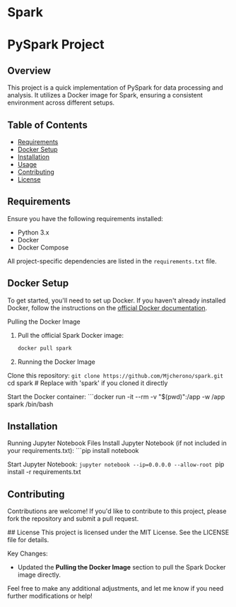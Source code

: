 # Spark
# PySpark Project

## Overview
This project is a quick implementation of PySpark for data processing and analysis. It utilizes a Docker image for Spark, ensuring a consistent environment across different setups.

## Table of Contents
- [Requirements](#requirements)
- [Docker Setup](#docker-setup)
- [Installation](#installation)
- [Usage](#usage)
- [Contributing](#contributing)
- [License](#license)

## Requirements
Ensure you have the following requirements installed:

- Python 3.x
- Docker
- Docker Compose

All project-specific dependencies are listed in the `requirements.txt` file.

## Docker Setup
To get started, you'll need to set up Docker. If you haven't already installed Docker, follow the instructions on the [official Docker documentation](https://docs.docker.com/get-docker/).

 Pulling the Docker Image
1. Pull the official Spark Docker image:
   ```bash
   docker pull spark

 2. Running the Docker Image

Clone this repository:
    ```git clone https://github.com/Mjcherono/spark.git
    ```cd spark  # Replace with 'spark' if you cloned it directly

Start the Docker container:
    ```docker run -it --rm -v "$(pwd)":/app -w /app spark /bin/bash

## Installation
Running Jupyter Notebook Files
Install Jupyter Notebook (if not included in your requirements.txt):
    ```pip install notebook

Start Jupyter Notebook:
    ```jupyter notebook --ip=0.0.0.0 --allow-root
    ```pip install -r requirements.txt

## Contributing
Contributions are welcome! If you'd like to contribute to this project, please fork the repository and submit a pull request.

## License
This project is licensed under the MIT License. See the LICENSE file for details.

 Key Changes:
- Updated the **Pulling the Docker Image** section to pull the Spark Docker image directly.
  
Feel free to make any additional adjustments, and let me know if you need further modifications or help!
